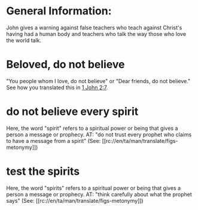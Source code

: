 # General Information:

John gives a warning against false teachers who teach against Christ's having had a human body and teachers who talk the way those who love the world talk.

# Beloved, do not believe

"You people whom I love, do not believe" or "Dear friends, do not believe." See how you translated this in [1 John 2:7](../02/07.md).

# do not believe every spirit

Here, the word "spirit" refers to a spiritual power or being that gives a person a message or prophecy. AT: "do not trust every prophet who claims to have a message from a spirit" (See: [[rc://en/ta/man/translate/figs-metonymy]])

# test the spirits

Here, the word "spirits" refers to a spiritual power or being that gives a person a message or prophecy. AT: "think carefully about what the prophet says" (See: [[rc://en/ta/man/translate/figs-metonymy]])

